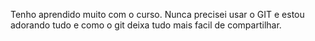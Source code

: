 Tenho aprendido muito com o curso. Nunca precisei usar o GIT e estou adorando tudo e como o git deixa tudo mais facil de compartilhar.